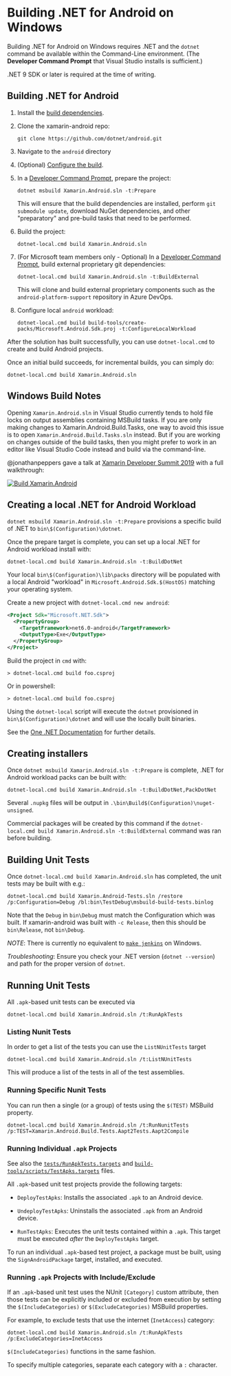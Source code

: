 # Building .NET for Android on Windows

Building .NET for Android on Windows requires .NET and the `dotnet` command
be available within the Command-Line environment.
(The **Developer Command Prompt** that Visual Studio installs is sufficient.)

.NET 9 SDK or later is required at the time of writing.

## Building .NET for Android

 1. Install the [build dependencies](dependencies.md).

 2. Clone the xamarin-android repo:

        git clone https://github.com/dotnet/android.git

 3. Navigate to the `android` directory

 4. (Optional) [Configure the build](../configuration.md).

 5. In a [Developer Command Prompt][developer-prompt], prepare the project:

        dotnet msbuild Xamarin.Android.sln -t:Prepare

    This will ensure that the build dependencies are installed, perform
    `git submodule update`, download NuGet dependencies, and other
    "preparatory" and pre-build tasks that need to be performed.

 6. Build the project:

        dotnet-local.cmd build Xamarin.Android.sln

 7. (For Microsoft team members only - Optional) In a [Developer Command
    Prompt][developer-prompt], build external proprietary git
    dependencies:

        dotnet-local.cmd build Xamarin.Android.sln -t:BuildExternal

    This will clone and build external proprietary components such as
    the `android-platform-support` repository in Azure DevOps.

 8. Configure local `android` workload:

        dotnet-local.cmd build build-tools/create-packs/Microsoft.Android.Sdk.proj -t:ConfigureLocalWorkload

After the solution has built successfully, you can use `dotnet-local.cmd` to create and build Android projects.

Once an initial build succeeds, for incremental builds, you can simply do:

    dotnet-local.cmd build Xamarin.Android.sln

[developer-prompt]: https://docs.microsoft.com/dotnet/framework/tools/developer-command-prompt-for-vs

## Windows Build Notes

Opening `Xamarin.Android.sln` in Visual Studio currently tends to hold file
locks on output assemblies containing MSBuild tasks.  If you are only making
changes to Xamarin.Android.Build.Tasks, one way to avoid this issue is to open
`Xamarin.Android.Build.Tasks.sln` instead.  But if you are working on changes
outside of the build tasks, then you might prefer to work in an editor like
Visual Studio Code instead and build via the command-line.

@jonathanpeppers gave a talk at [Xamarin Developer Summit
2019][xamdevsummit] with a full walkthrough:

[![Build Xamarin.Android](https://img.youtube.com/vi/8qaQleb6Tbk/maxresdefault.jpg)][xamdevsummit]

[xamdevsummit]: https://youtu.be/8qaQleb6Tbk

## Creating a local .NET for Android Workload

`dotnet msbuild Xamarin.Android.sln -t:Prepare` provisions a
specific build of .NET to `bin\$(Configuration)\dotnet`.

Once the prepare target is complete, you can set up a local
.NET for Android workload install with:

    dotnet-local.cmd build Xamarin.Android.sln -t:BuildDotNet

Your local `bin\$(Configuration)\lib\packs` directory will be
populated with a local Android "workload" in
`Microsoft.Android.Sdk.$(HostOS)` matching your operating system.

Create a new project with `dotnet-local.cmd new android`:

```xml
<Project Sdk="Microsoft.NET.Sdk">
  <PropertyGroup>
    <TargetFramework>net6.0-android</TargetFramework>
    <OutputType>Exe</OutputType>
  </PropertyGroup>
</Project>
```

Build the project in `cmd` with:

    > dotnet-local.cmd build foo.csproj

Or in powershell:

    > dotnet-local.cmd build foo.csproj

Using the `dotnet-local` script will execute the `dotnet` provisioned in
`bin\$(Configuration)\dotnet` and will use the locally built binaries.

See the [One .NET Documentation](../../guides/OneDotNet.md) for further details.

## Creating installers

Once `dotnet msbuild Xamarin.Android.sln -t:Prepare` is complete,
.NET for Android workload packs can be built with:

    dotnet-local.cmd build Xamarin.Android.sln -t:BuildDotNet,PackDotNet

Several `.nupkg` files will be output in `.\bin\Build$(Configuration)\nuget-unsigned`.

Commercial packages will be created by this command if the
`dotnet-local.cmd build Xamarin.Android.sln -t:BuildExternal`
command was ran before building.

## Building Unit Tests

Once `dotnet-local.cmd build Xamarin.Android.sln` has completed, the unit tests may
be built with e.g.:

    dotnet-local.cmd build Xamarin.Android-Tests.sln /restore /p:Configuration=Debug /bl:bin\TestDebug\msbuild-build-tests.binlog

Note that the `Debug` in `bin\Debug` must match the Configuration
which was built.  If xamarin-android was built with `-c Release`, then
this should be `bin\Release`, not `bin\Debug`.

*NOTE*: There is currently no equivalent to [`make
jenkins`](../unix/instructions.md) on Windows.

*Troubleshooting*: Ensure you check your .NET version (`dotnet --version`)
and path for the proper version of `dotnet`.

## Running Unit Tests

All `.apk`-based unit tests can be executed via

    dotnet-local.cmd build Xamarin.Android.sln /t:RunApkTests

### Listing Nunit Tests

In order to get a list of the tests you can use the `ListNUnitTests` target

    dotnet-local.cmd build Xamarin.Android.sln /t:ListNUnitTests

This will produce a list of the tests in all of the test assemblies.

### Running Specific Nunit Tests

You can run then a single (or a group) of tests using the `$(TEST)` MSBuild property.

    dotnet-local.cmd build Xamarin.Android.sln /t:RunNunitTests /p:TEST=Xamarin.Android.Build.Tests.Aapt2Tests.Aapt2Compile

### Running Individual `.apk` Projects

See also the [`tests/RunApkTests.targets`](../../tests/RunApkTests.targets) and
[`build-tools/scripts/TestApks.targets`](../../build-tools/scripts/TestApks.targets)
files.

All `.apk`-based unit test projects provide the following targets:

* `DeployTestApks`: Installs the associated `.apk` to an Android device.

* `UndeployTestApks`: Uninstalls the associated `.apk` from an Android device.

* `RunTestApks`: Executes the unit tests contained within a `.apk`.
  This target must be executed *after* the `DeployTestApks` target.

To run an individual `.apk`-based test project, a package must be built, using the
`SignAndroidPackage` target, installed, and executed.

### Running `.apk` Projects with Include/Exclude

If an `.apk`-based unit test uses the NUnit `[Category]` custom attribute, then
those tests can be explicitly included or excluded from execution by setting
the `$(IncludeCategories)` or `$(ExcludeCategories)` MSBuild properties.

For example, to exclude tests that use the internet (`InetAccess`) category:

    dotnet-local.cmd build Xamarin.Android.sln /t:RunApkTests /p:ExcludeCategories=InetAccess

`$(IncludeCategories)` functions in the same fashion.

To specify multiple categories, separate each category with a `:` character.
